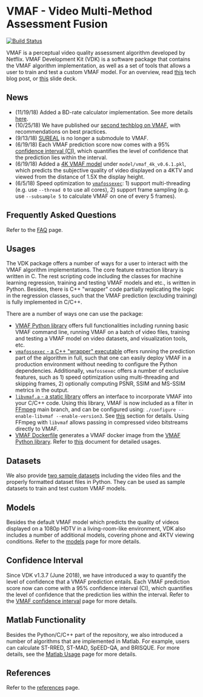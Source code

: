 VMAF - Video Multi-Method Assessment Fusion
===================
[![Build Status](https://travis-ci.org/Netflix/vmaf.svg?branch=master)](https://travis-ci.org/Netflix/vmaf)

VMAF is a perceptual video quality assessment algorithm developed by Netflix. VMAF Development Kit (VDK) is a software package that contains the VMAF algorithm implementation, as well as a set of tools that allows a user to train and test a custom VMAF model. For an overview, read [this](http://techblog.netflix.com/2016/06/toward-practical-perceptual-video.html) tech blog post, or [this](resource/doc/VMAF_ICIP17.pdf) slide deck.

## News

- (11/19/18) Added a BD-rate calculator implementation. See more details [here](resource/doc/VMAF_Python_library.md#bd-rate-calculator).
- (10/25/18) We have published our [second techblog on VMAF](https://medium.com/netflix-techblog/vmaf-the-journey-continues-44b51ee9ed12), with recommendations on best practices.
- (9/13/18) [SUREAL](https://github.com/Netflix/sureal) is no longer a submodule to VMAF.
- (6/19/18) Each VMAF prediction score now comes with a 95% [confidence interval (CI)](resource/doc/conf_interval.md), which quantifies the level of confidence that the prediction lies within the interval.
- (6/19/18) Added a [4K VMAF model](resource/doc/models.md/#predict-quality-on-a-4ktv-screen-at-15h) under `model/vmaf_4k_v0.6.1.pkl`, which predicts the subjective quality of video displayed on a 4KTV and viewed from the distance of 1.5X the display height.
- (6/5/18) Speed optimization to [`vmafossexec`](resource/doc/vmafossexec.md): 1) support multi-threading (e.g. use `--thread 0` to use all cores), 2) support frame sampling (e.g. use `--subsample 5` to calculate VMAF on one of every 5 frames).

## Frequently Asked Questions

Refer to the [FAQ](FAQ.md) page.

## Usages

The VDK package offers a number of ways for a user to interact with the VMAF algorithm implementations. The core feature extraction library is written in C. The rest scripting code including the classes for machine learning regression, training and testing VMAF models and etc., is written in Python. Besides, there is C++ "wrapper" code partially replicating the logic in the regression classes, such that the VMAF prediction (excluding training) is fully implemented in C/C++.

There are a number of ways one can use the package:

  - [VMAF Python library](resource/doc/VMAF_Python_library.md) offers full functionalities including running basic VMAF command line, running VMAF on a batch of video files, training and testing a VMAF model on video datasets, and visualization tools, etc.
  - [`vmafossexec` - a C++ "wrapper" executable](resource/doc/vmafossexec.md) offers running the prediction part of the algorithm in full, such that one can easily deploy VMAF in a production environment without needing to configure the Python dependencies. Additionally, `vmafossexec` offers a number of exclusive features, such as 1) speed optimization using multi-threading and skipping frames, 2) optionally computing PSNR, SSIM and MS-SSIM metrics in the output.
  - [`libvmaf.a` - a static library](resource/doc/libvmaf.md) offers an interface to incorporate VMAF into your C/C++ code. Using this library, VMAF is now included as a filter in [FFmpeg](http://ffmpeg.org/) main branch, and can be configured using: `./configure --enable-libvmaf --enable-version3`. See [this](https://ffmpeg.org/ffmpeg-filters.html#libvmaf) section for details. Using FFmpeg with `libvmaf` allows passing in compressed video bitstreams directly to VMAF.
  - [VMAF Dockerfile](Dockerfile) generates a VMAF docker image from the [VMAF Python library](resource/doc/VMAF_Python_library.md). Refer to [this](resource/doc/docker.md) document for detailed usages.

## Datasets

We also provide [two sample datasets](resource/doc/datasets.md) including the video files and the properly formatted dataset files in Python. They can be used as sample datasets to train and test custom VMAF models.

## Models

Besides the default VMAF model which predicts the quality of videos displayed on a 1080p HDTV in a living-room-like environment, VDK also includes a number of additional models, covering phone and 4KTV viewing conditions. Refer to the [models](resource/doc/models.md) page for more details.

## Confidence Interval

Since VDK v1.3.7 (June 2018), we have introduced a way to quantify the level of confidence that a VMAF prediction entails. Each VMAF prediction score now can come with a 95% confidence interval (CI), which quantifies the level of confidence that the prediction lies within the interval. Refer to the [VMAF confidence interval](resource/doc/conf_interval.md) page for more details.

## Matlab Functionality

Besides the Python/C/C++ part of the repository, we also introduced a number of algorithms that are implemented in Matlab. For example, users can calculate ST-RRED, ST-MAD, SpEED-QA, and BRISQUE. For more details, see the [Matlab Usage](resource/doc/matlab_usage.md) page for more details.

## References

Refer to the [references](resource/doc/references.md) page.
